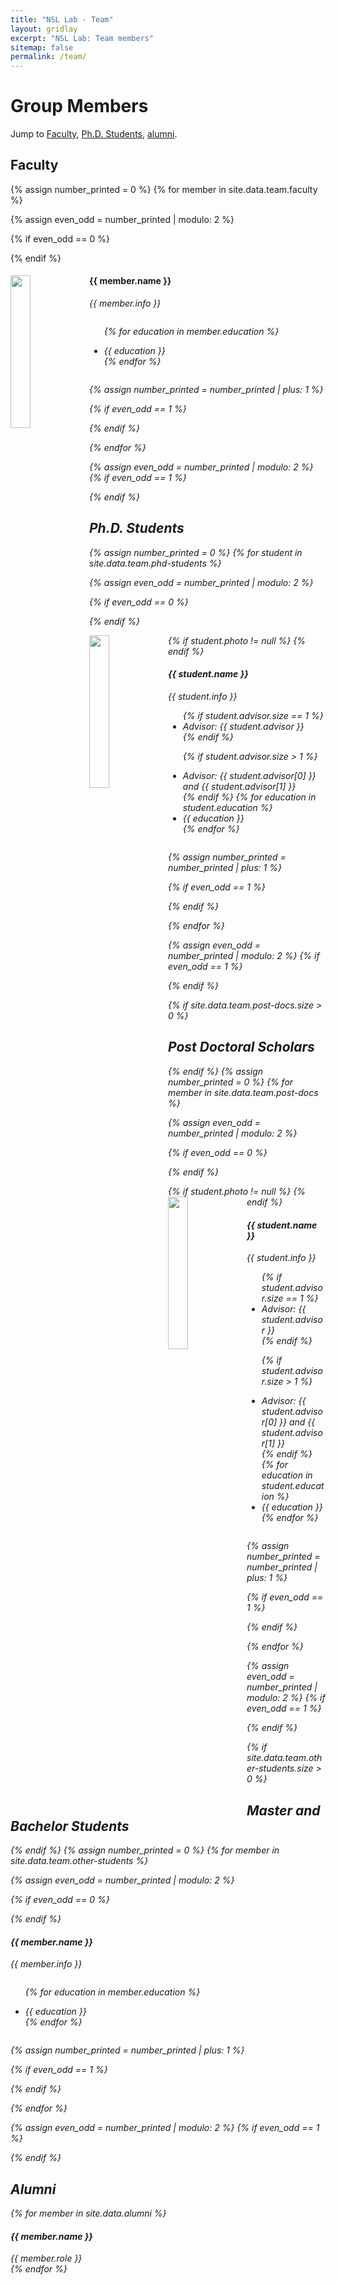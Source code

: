 ```yaml
---
title: "NSL Lab - Team"
layout: gridlay
excerpt: "NSL Lab: Team members"
sitemap: false
permalink: /team/
---
```


# Group Members

<!-- **We are  looking for new PhD students, Postdocs, and Master students to join the team** [(see openings)]({{ site.url }}{{ site.baseurl }}/vacancies) **!** -->


Jump to [Faculty](#faculty), [Ph.D. Students](#phd-students), [alumni](#alumni).

<!----------------------------------------------------------------------------------------------------------------------------------------->
## Faculty
{% assign number_printed = 0 %}
{% for member in site.data.team.faculty %}

{% assign even_odd = number_printed | modulo: 2 %}

{% if even_odd == 0 %}
<div class="row">
{% endif %}

<div class="col-sm-6 clearfix">
  <img src="{{ site.url }}{{ site.baseurl }}/images/teampic/{{ member.photo }}" class="img-responsive" width="25%" style="float: left" />
  <h4>{{ member.name }}</h4>
  <i>{{ member.info }} <!--<br>email: <{{ member.email }}></i> -->
  <ul style="overflow: hidden">

  {% for education in member.education %}
    <li>{{ education }}</li>
  {% endfor %}

  </ul>
</div>

{% assign number_printed = number_printed | plus: 1 %}

{% if even_odd == 1 %}
</div>
{% endif %}

{% endfor %}

{% assign even_odd = number_printed | modulo: 2 %}
{% if even_odd == 1 %}
</div>
{% endif %}

<!----------------------------------------------------------------------------------------------------------------------------------------->
## Ph.D. Students
{% assign number_printed = 0 %}
{% for student in site.data.team.phd-students %}

{% assign even_odd = number_printed | modulo: 2 %}

{% if even_odd == 0 %}
<div class="row">
{% endif %}

<div class="col-sm-6 clearfix">

  {% if student.photo != null %}
  <img src="{{ site.url }}{{ site.baseurl }}/images/teampic/{{ student.photo }}" class="img-responsive" width="25%" style="float: left" />
  {% endif %}
  
  <h4>{{ student.name }}</h4>
  <i>{{ student.info }} <!--<br>email: <{{ member.email }}></i> -->
  <ul style="overflow: hidden">
  {% if student.advisor.size == 1 %}
    <li>Advisor: <i>{{ student.advisor }}</i></li>
  {% endif %}

  {% if student.advisor.size > 1 %} <!-- Generally a student is advised by max of 2 professors -->
    <li>Advisor: <i>{{ student.advisor[0] }}</i> and <i>{{ student.advisor[1] }}</i> </li>
  {% endif %}
  {% for education in student.education %}
    <li>{{ education }}</li>
  {% endfor %}

  </ul>
</div>

{% assign number_printed = number_printed | plus: 1 %}

{% if even_odd == 1 %}
</div>
{% endif %}

{% endfor %}

{% assign even_odd = number_printed | modulo: 2 %}
{% if even_odd == 1 %}
</div>
{% endif %}

<!----------------------------------------------------------------------------------------------------------------------------------------->

{% if site.data.team.post-docs.size > 0 %}
## Post Doctoral Scholars
{% endif %}
{% assign number_printed = 0 %}
{% for member in site.data.team.post-docs %}

{% assign even_odd = number_printed | modulo: 2 %}

{% if even_odd == 0 %}
<div class="row">
{% endif %}

<div class="col-sm-6 clearfix">

  {% if student.photo != null %}
  <img src="{{ site.url }}{{ site.baseurl }}/images/teampic/{{ student.photo }}" class="img-responsive" width="25%" style="float: left" />
  {% endif %}
  
  <h4>{{ student.name }}</h4>
  <i>{{ student.info }} <!--<br>email: <{{ member.email }}></i> -->
  <ul style="overflow: hidden">
  {% if student.advisor.size == 1 %}
    <li>Advisor: <i>{{ student.advisor }}</i></li>
  {% endif %}

  {% if student.advisor.size > 1 %} <!-- Generally a student is advised by max of 2 professors -->
    <li>Advisor: <i>{{ student.advisor[0] }}</i> and <i>{{ student.advisor[1] }}</i> </li>
  {% endif %}
  {% for education in student.education %}
    <li>{{ education }}</li>
  {% endfor %}

  </ul>
</div>

{% assign number_printed = number_printed | plus: 1 %}

{% if even_odd == 1 %}
</div>
{% endif %}

{% endfor %}

{% assign even_odd = number_printed | modulo: 2 %}
{% if even_odd == 1 %}
</div>
{% endif %}

<!----------------------------------------------------------------------------------------------------------------------------------------->
{% if site.data.team.other-students.size > 0 %}
## Master and Bachelor Students
{% endif %}
{% assign number_printed = 0 %}
{% for member in site.data.team.other-students %}

{% assign even_odd = number_printed | modulo: 2 %}

{% if even_odd == 0 %}
<div class="row">
{% endif %}

<div class="col-sm-6 clearfix">
  <h4>{{ member.name }}</h4>
  <i>{{ member.info }} <!-- <br>email: <{{ member.email }}></i> -->
  <ul style="overflow: hidden">

  {% for education in member.education %}
    <li>{{ education }}</li>
  {% endfor %}

  </ul>
</div>

{% assign number_printed = number_printed | plus: 1 %}

{% if even_odd == 1 %}
</div>
{% endif %}

{% endfor %}

{% assign even_odd = number_printed | modulo: 2 %}
{% if even_odd == 1 %}
</div>
{% endif %}

<!----------------------------------------------------------------------------------------------------------------------------------------->
## Alumni
<div class="row">
{% for member in site.data.alumni %}
<div class="col-sm-6 clearfix">
  <h4>{{ member.name }}</h4>
  <i> {{ member.role }}</i>
</div>
{% endfor %}
</div>

<!----------------------------------------------------------------------------------------------------------------------------------------->
<!-- ## Former visitors, BSc/ MSc students

<div class="row">
<div class="col-sm-4 clearfix">
<h4>Visitors</h4>
{% for member in site.data.alumni_visitors %}
{{ member.name }}
{% endfor %}
</div>

<div class="col-sm-4 clearfix">
<h4>Master students</h4>
{% for member in site.data.alumni_msc %}
{{ member.name }}
{% endfor %}
</div>

<div class="col-sm-4 clearfix">
<h4>Bachelor Students</h4>
{% for member in site.data.alumni_bsc %}
{{ member.name }}
{% endfor %}
</div>

</div> -->
